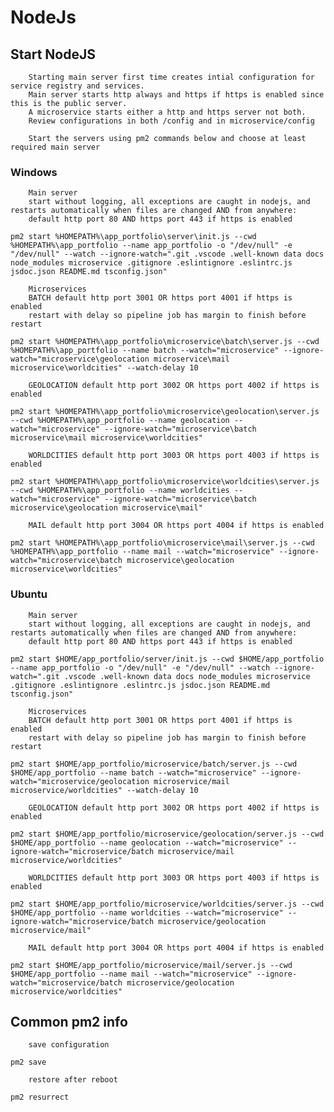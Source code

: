 # NodeJs

## Start NodeJS
    
        Starting main server first time creates intial configuration for service registry and services.
        Main server starts http always and https if https is enabled since this is the public server.
        A microservice starts either a http and https server not both.
        Review configurations in both /config and in microservice/config

        Start the servers using pm2 commands below and choose at least required main server

### Windows
        Main server
        start without logging, all exceptions are caught in nodejs, and restarts automatically when files are changed AND from anywhere:
        default http port 80 AND https port 443 if https is enabled
```
pm2 start %HOMEPATH%\app_portfolio\server\init.js --cwd %HOMEPATH%\app_portfolio --name app_portfolio -o "/dev/null" -e "/dev/null" --watch --ignore-watch=".git .vscode .well-known data docs node_modules microservice .gitignore .eslintignore .eslintrc.js jsdoc.json README.md tsconfig.json"
```
        Microservices 
        BATCH default http port 3001 OR https port 4001 if https is enabled
        restart with delay so pipeline job has margin to finish before restart
```
pm2 start %HOMEPATH%\app_portfolio\microservice\batch\server.js --cwd %HOMEPATH%\app_portfolio --name batch --watch="microservice" --ignore-watch="microservice\geolocation microservice\mail microservice\worldcities" --watch-delay 10
```
        GEOLOCATION default http port 3002 OR https port 4002 if https is enabled
```
pm2 start %HOMEPATH%\app_portfolio\microservice\geolocation\server.js --cwd %HOMEPATH%\app_portfolio --name geolocation --watch="microservice" --ignore-watch="microservice\batch microservice\mail microservice\worldcities"
```        
        WORLDCITIES default http port 3003 OR https port 4003 if https is enabled
```
pm2 start %HOMEPATH%\app_portfolio\microservice\worldcities\server.js --cwd %HOMEPATH%\app_portfolio --name worldcities --watch="microservice" --ignore-watch="microservice\batch microservice\geolocation microservice\mail"
```
        MAIL default http port 3004 OR https port 4004 if https is enabled
```
pm2 start %HOMEPATH%\app_portfolio\microservice\mail\server.js --cwd %HOMEPATH%\app_portfolio --name mail --watch="microservice" --ignore-watch="microservice\batch microservice\geolocation microservice\worldcities"
```

### Ubuntu
        Main server
        start without logging, all exceptions are caught in nodejs, and restarts automatically when files are changed AND from anywhere:
        default http port 80 AND https port 443 if https is enabled
```
pm2 start $HOME/app_portfolio/server/init.js --cwd $HOME/app_portfolio --name app_portfolio -o "/dev/null" -e "/dev/null" --watch --ignore-watch=".git .vscode .well-known data docs node_modules microservice .gitignore .eslintignore .eslintrc.js jsdoc.json README.md tsconfig.json"
```
        Microservices
        BATCH default http port 3001 OR https port 4001 if https is enabled
        restart with delay so pipeline job has margin to finish before restart
```
pm2 start $HOME/app_portfolio/microservice/batch/server.js --cwd $HOME/app_portfolio --name batch --watch="microservice" --ignore-watch="microservice/geolocation microservice/mail microservice/worldcities" --watch-delay 10
```
        GEOLOCATION default http port 3002 OR https port 4002 if https is enabled
```
pm2 start $HOME/app_portfolio/microservice/geolocation/server.js --cwd $HOME/app_portfolio --name geolocation --watch="microservice" --ignore-watch="microservice/batch microservice/mail microservice/worldcities"
```
        WORLDCITIES default http port 3003 OR https port 4003 if https is enabled
```
pm2 start $HOME/app_portfolio/microservice/worldcities/server.js --cwd $HOME/app_portfolio --name worldcities --watch="microservice" --ignore-watch="microservice/batch microservice/geolocation   microservice/mail"
```
        MAIL default http port 3004 OR https port 4004 if https is enabled
```
pm2 start $HOME/app_portfolio/microservice/mail/server.js --cwd $HOME/app_portfolio --name mail --watch="microservice" --ignore-watch="microservice/batch microservice/geolocation microservice/worldcities"
```

## Common pm2 info
        save configuration
```
pm2 save
```
        restore after reboot
```
pm2 resurrect
```